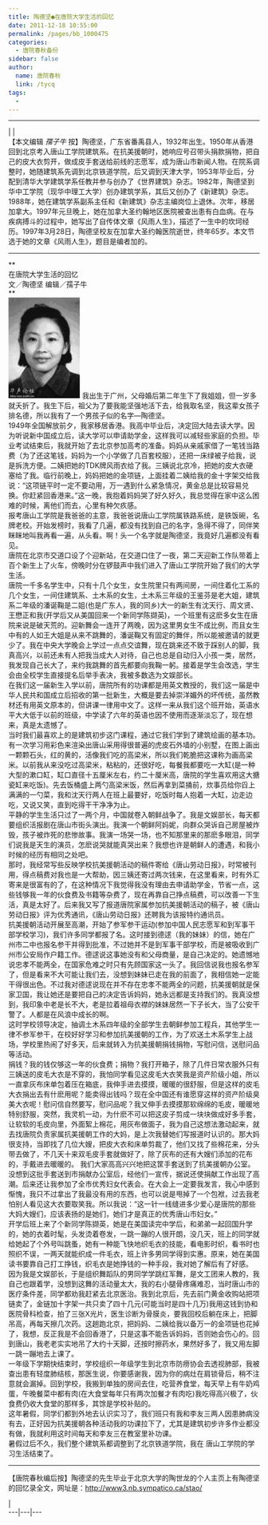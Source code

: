 ```yaml
---
title: 陶德坚●在唐院大学生活的回忆
date: 2011-12-18 10:55:00
permalink: /pages/bb_1000475
categories: 
  - 唐院春秋备份
sidebar: false
author: 
  name: 唐院春秋
  link: /tycq
tags: 
  - 
---
```


* * *

  
|  |  
【本文编辑 _孺子牛_
按】陶德坚，广东省番禹县人，1932年出生。1950年从香港回到北京考入唐山工学院建筑系。在抗美援朝时，她响应号召带头捐款捐物，把自己的皮大衣剪开，做成皮手套送给前线的志愿军，成为唐山市新闻人物。在院系调整时，她随建筑系先调到北京铁道学院，后又调到天津大学，1953年毕业后，分配到清华大学建筑学系任教并参与创办了《世界建筑》杂志。1982年，陶德坚到华中工学院（现华中理工大学）创办建筑学系，其后又创办了《新建筑》杂志。1988年，她在建筑学系副系主任和《新建筑》杂志主编岗位上退休。次年，移居加拿大。1997年元旦晚上，她在加拿大圣约翰地区医院被查出患有白血病。在与疾病搏斗的过程中，她写出了自传体文章《风雨人生》，描述了一生中的坎坷经历。1997年3月28日，陶德坚校友在加拿大圣约翰医院逝世，终年65岁。本文节选于她的文章《风雨人生》，题目是编者加的。  

* * *

**  
在唐院大学生活的回忆  
文／陶德坚 编辑／孺子牛  
**  
![](/pic/img2.ph.126.net_S-dySOQtddd_Tb2-x4ZS7g==_2592384535522289032.jpg)
我出生于广州，父母婚后第二年生下了我姐姐，但一岁多就夭折了。我生下后，祖父为了要我能坚强地活下去，给我取名坚，我这辈女孩子排名德，所以我有了一个男孩子似的名字—陶德坚。  
1949年全国解放前夕，我家移居香港。我高中毕业后，决定回大陆去读大学。因为听说新中国成立后，读大学可以申请助学金，这样我可以减轻些家庭的负担。毕业考试结束后，我就开始了去北京参加高考的准备。妈妈从亲戚家借了一笔钱当路费（为了还这笔钱，妈妈为一个小学做了几百套校服），还把一床绿被子给我，说是拆洗方便。二姨把她的TDK牌风雨衣给了我。三姨说北京冷，把她的皮大衣硬塞给了我。临行前晚上，妈妈把她的金项链，上面挂着二姨给我的金十字架交给我说：“这项链平时一定不要动用，万一遇到什么紧急情况，黄金总是比较容易兑换。你赶紧回香港来。”这一晚，我抱着妈妈哭了好久好久，我总觉得在家中这么困难的时候，离他们而去，心里有种欠疚感。  
报考唐山工学院是我爸爸的主意，我爸爸说唐山工学院属铁路系统，是铁饭碗，名牌老校。开始发榜时，我看了几遍，都没有找到自己的名字，急得不得了，同伴笑眯眯地叫我再看一遍，从头看。啊！头一个名字就是陶德坚，我竟好几遍都没有看见。  
唐院在北京市交道口设了个迎新站，在交道口住了一夜，第二天迎新工作队带着上百个新生上了火车，傍晚时分在锣鼓声中我们进入了唐山工学院开始了我们的大学生活。  
唐院一千多名学生中，只有十几个女生，女生院里只有两间房，一间住着化工系的几个女生，一间住建筑系、土木系的女生，土木系三年级的王鉴芬是老大姐，建筑系二年级的潘诞鞠是二姐(也是广东人，我的同乡)大一的新生有沈天行、周文贤、王懋正和我(开学后又从美国回来一个新同学陈撷英)，一个班里有这麽多女生在唐院来说是破天荒的。迎新舞会一连开了两晚，因为这里男女生不成比例，而且女生中有的人如王大姐是从来不跳舞的，潘诞鞠又有固定的舞伴，所以能被邀请的就更少了。我在中央大学晚会上学过一点点交谊舞，现在跳来还不致于踩别人的脚，我真高兴，以前还未有人把我当成大人对待，自己也总是自动归入小孩一类，居然，我发现自己长大了，来约我跳舞的首先都要向我鞠一躬。接着是学生会改选，学生会由全校学生直接提名后举手表决，我被多数选为文娱部长。  
在我们这一届新生入学以前，唐院所有的功课都是用英文教授的，我们这一届是中华人民共和国成立后招收的第一批新生，大概是要去掉崇洋媚外的坏传统，虽然教材还有用英文原本的，但讲课一律用中文了。这样一来从我们这个班开始，英语水平大大低于以前的班级，中学读了六年的英语也因不使用而逐渐淡忘了，现在想来，真是太遗憾了。  
当时我们最喜欢上的是建筑初步这门课程，通过它我们学到了建筑绘画的基本功。有一次学习用彩色来渲染出唐山采用得很普遍的虎皮石外墙的小别墅，在图上画出一颗颗石头，红的黄的，活像我们吃的高梁米，所以我们乾脆把这课称为画高梁米。以前我从来没吃过高梁米，粘粘的，还很好吃，每餐我都要吃一大缸(是一种大型的漱口缸，缸口直径十五厘米左右，约二十厘米高，唐院的学生喜欢用这大搪瓷缸来吃饭)。先去饭桶盛上两勺高梁米饭，然后再拿到菜捅前，炊事员给你舀上满满的一勺菜，我和沈天行两人在班上最要好，吃饭时每人抱着一大缸，边走边吃，又说又笑，直到吃得干干净净为止。  
平静的学生生活只过了一两个月，中国就卷入朝鲜战争了。我是文娱部长，每天都要组织活报剧在唐山市街头演出。我演一个朝鲜阿妈妮，向群众哭诉自己房屋被炸毁，孩子被炸死的悲惨故事。我演一场哭一场，也不知那里来的那麽多眼泪，同学们说我是天生的演员，怎麽说哭就能真哭出来？我想也许是朝鲜人的遭遇，和我小时候的经历有相同之处吧。  
那时，我经常写些反映学校抗美援朝活动的稿件寄给《唐山劳动日报》，时常被刊用，得点稿费对我也是一大帮助，因三姨还寄过两次钱来，在这里看来，时有外汇寄来是很富有的了，在这种情况下我觉得我没有理由去申请助学金，节省一点，这些钱够我一年的伙食费及书籍等杂费了，现在再靠自己挣点稿费，可以改善一下生活，真是太好了。后来我又写了报道唐院家属参加抗美援朝活动的稿子，被《唐山劳动日报》评为优秀通讯，《唐山劳动日报》还聘我为该报特约通讯员。  
抗美援朝活动开展至高潮，开始了参军参干运动(参加中国人民志愿军和到军事干部学校学习)，我们许多同学都报了名。这时接到德逑（我的妹妹）的信，她在广州市二中也报名参干并得到批准，不过她并不是到军事干部学校，而是被吸收到广州市公安局作户籍工作。德逑说这事她没有和父母商量，是自己决定的。她遗憾地说忠孝不能两全，在国家危难之时只有先顾国家这一头了。我回信说我也报名参军了，但是看来不大可能让我们去，没想到妹妹已走在我的前面了，我相信她一定能干得很出色。不过我对德逑说现在并不存在忠孝不能两全的问题，抗美援朝就是保家卫国，我让她还是要把自己的决定告诉妈妈，她永远都是支持我们的。我真没想到，我印象中老是长不大，老是拉着祖母衣襟的妹妹居然一下子长大，当了公安干警了。人都是在风浪中成长的啊。  
这时学校领导决定，抽调土木系四年级的全部学生去朝鲜参加工程兵，其他学生一律不参军参干，在校好好学习和参加抗美援朝的工作，为了欢送土木系学生上战场，学校里热闹了好多天，后来就转入为抗美援朝捐钱捐物，写慰问信，送慰问品等活动。  
捐钱？我的钱仅够这一年的伙食费；捐物？我打开箱子，除了几件日常衣服外只有三姨送的皮毛大衣是不穿的，我怕同学看见这皮毛大衣笑我是资产阶级小姐，所以一直拿灰布床单包着压在箱底，我伸手进去摸摸，暖暖的很舒服，但是这样的皮毛大衣捐出去有什麽用呢？能卖得出钱吗？现在全中国还有谁愿穿这样的资产阶级臭美大衣呢！慰问信自然要写，慰问品呢？我又伸手去摸摸那软绵绵的毛皮，暖暖地特别舒服，突然，我灵机一动，为什麽不可以把这皮子剪成一块块做成好多手套，让软软的毛皮向里，外面絮上棉花，用灰布做面子，我为自己这想法激动起来，就去找唐院负责家属抗美援朝工作的大妈，是上次我替她们写报道时认识的。那大妈很支持，当即找了几位大嫂，把皮大衣和床单剪裁了，他们又找了些棉花来，分头带去做了，不几天十来双毛皮手套就做好了，除了灰布的还有大嫂们添加的花布的，手戴进去暖暖的。
我们大家高高兴兴地把这筐手套送到了抗美援朝办公室。没想到这批手套送到市捐献办公室后，经他们一宣传，据说还使捐献工作出现了高潮。后来还让我参加了全市优秀妇女代表会。在大会上一定要我发言，我心中感到惭愧，我只不过拿出了我最没有用的东西，也可以说是甩掉了一个包袱，过去我老怕别人看见这大衣要取笑我。所以我说：“这一针一线缝进多少爱心是唐院的那些大妈大嫂们，应该表扬的是她们，她们才是真正的优秀唐山市妇女。”  
开学后班上来了个新同学陈撷英，她是在美国读完中学后，和弟弟一起回国升学的，她的衣着时髦，头发烫着卷发，一跳一蹦的人很开朗，没几天，班上的同学就给她起了个外号叫跳蚤，她有一种能飞快地织毛衣的技能，看电影时织，看书时也照织不误，一两天就能织成一件毛衣，班上许多男同学得到实惠。原来，她在美国读书要靠自己打工挣钱，织毛衣是她挣钱的一种手段，我对她了解后有了好感。  
因为我是文娱部长，于是组织舞蹈队的男同学学跳红军舞，是文工团来人教的，我自己也跟着学，没想到这舞的活动量太大，我的右小腿骨疼痛难忍，当时唐山市的医疗条件差，同学都劝我赶紧去北京医治。我到北京后，先去前门黄金收购站把项链卖了，金链加十字架一共只卖了四十几元(可能当时是四十几万)我用这钱到协和医院骨科检查，拍了三张X光片，医生诊断为骨膜炎，要我回校后躺在床上，把脚吊高，再每天擦几次药。这趟跑北京，把妈妈、二姨给我以备万一的金项链也花掉了，我想，反正我是不会回香港了，只是这事不能告诉妈妈，否则她会伤心的。回到唐山，我老老实实地吊了大约十天脚，还按时擦药水，果然好多了，我又用左脚一跳一蹦地去上课了。  
一年级下学期快结束时，学校组织一年级学生到北京市防痨协会去透视肺部，我被查出患有轻度肺结核，那医生说，你要感谢我，因为你的病灶在肩锁骨后，稍不注意就会漏掉。回到学校，我搬到单独的房间去住，吃营养食堂，每天早上有牛奶鸡蛋，午晚餐菜中都有肉(在大食堂每年只有两次加餐才有肉吃)我吃得高兴极了，伙食费仍收大食堂的那样多，其馀是学校补贴的。  
这年暑假，同学们都到外地去认识实习了，我们班只有我和李友三两人因患肺病没有去，正好因为抗美援朝各种活动我的功课拉下了，尤其是建筑初步许多作业都没有做，我就利用这时间每天和李友三在教室里补功课。  
暑假过后不久，我们整个建筑系都调整到了北京铁道学院，我在 唐山工学院的学习生活结束了。  

* * *

  
【唐院春秋编后按】陶德坚的先生毕业于北京大学的陶世龙的个人主页上有陶德坚的回忆录全文，网址是：<http://www3.nb.sympatico.ca/stao/>  
  
|  
---|---|---